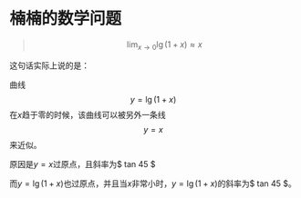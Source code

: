# 楠楠的数学问题

> $$
> \lim_{x\rightarrow0}\lg(1+x)\approx x
> $$

这句话实际上说的是：

曲线
$$
y=\lg(1+x)
$$
在$x$趋于零的时候，该曲线可以被另外一条线
$$
y=x
$$
来近似。

原因是$y=x$过原点，且斜率为$    tan 45   $

而$y=\lg(1+x)$也过原点，并且当$x$非常小时，$y=\lg(1+x)$的斜率为$    tan 45   $。